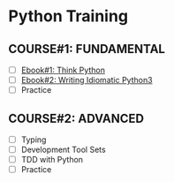 # Python Training



## COURSE#1: FUNDAMENTAL

- [ ] [Ebook#1: Think Python](https://allendowney.github.io/ThinkPython/)
- [ ] [Ebook#2: Writing Idiomatic Python3](https://books.google.com.vn/books/about/Writing_Idiomatic_Python.html?id=PrGA1Jn1_2YC&redir_esc=y)
- [ ] Practice

## COURSE#2: ADVANCED

- [ ] Typing
- [ ] Development Tool Sets
- [ ] TDD with Python
- [ ] Practice
